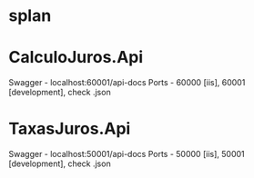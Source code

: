 # splan

# CalculoJuros.Api
Swagger - localhost:60001/api-docs
Ports - 60000 [iis], 60001 [development], check .json


# TaxasJuros.Api
Swagger - localhost:50001/api-docs
Ports - 50000 [iis], 50001 [development], check .json
